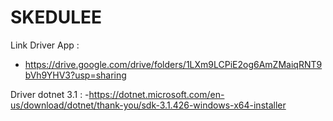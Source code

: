 # SKEDULEE

Link Driver App :
- https://drive.google.com/drive/folders/1LXm9LCPiE2og6AmZMaiqRNT9bVh9YHV3?usp=sharing

Driver dotnet 3.1 :
-https://dotnet.microsoft.com/en-us/download/dotnet/thank-you/sdk-3.1.426-windows-x64-installer

